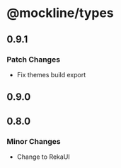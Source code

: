 # @mockline/types

## 0.9.1

### Patch Changes

- Fix themes build export

## 0.9.0

## 0.8.0

### Minor Changes

- Change to RekaUI

